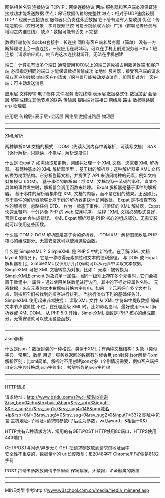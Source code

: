 
网络相关名词
连接协议
TCP/IP：网络连接协议 两端 服务器和客户端必须保证连接成功才能发送数据 优点：保证数据传输的完整性 缺点：相对于UDP速度较慢
UDP：也属于连接协议  服务器只负责往外丢数据 它不管有没有人接收到 优点：传输速度快（应用场景：实时视频监控 可能会跳帧或丢帧）广播（群聊或者检测局域网之内谁在线） 缺点：数据可能有丢失 不完整

数据传输协议
Socket套接字：长连接 同样有客户端和服务器（简单） 没有一方断掉理论上会一直连接，一般应用在局域网，可以在手机上创建服务器
Http：短连接（请求响应式），响应完这次连接就断开，无法在手机创建

端口：计算机有很多个端口 通常使用1000以上的端口避免被占用服务器端 和客户端 必须指定相同的端口 才能保证数据传输成功
ip地址
服务器：接受客户端的请求 保存客户的数据 响应客户的请求（服务器只能被动发送消息，即回复对方）
客户端：可主动发送消息

应用层 文件传输 电子邮件 文件服务 虚拟终端
表示层 数据格式化 数据加密
会话层 解除或建立其他节点的联系
传输层 提供端对端接口
网络层 路由
数据链路层 arp
物理层

应用层
传输层=表示层+会话层
网络层
数据链路层
物理层

************************************************************************************************************************************************
************************************************************************************************************************************************


XML解析

两种解析XML文档的模式：
DOM（先读入到内存中再解析，可读写文档）
SAX（逐行解析，只能读，不能写，解析速度快）


什么是 Expat？
如需读取和更新，创建并处理一个 XML 文档，您需要 XML 解析器。
有两种基本的 XML 解析器类型：
基于树的解析器：这种解析器把 XML 文档转换为树型结构。它分析整篇文档，并提供了 API 来访问树种的元素，例如文档对象模型 (DOM)。
基于事件的解析器：将 XML 文档视为一系列的事件。当某个具体的事件发生时，解析器会调用函数来处理。
Expat 解析器是基于事件的解析器。
基于事件的解析器集中在 XML 文档的内容，而不是它们的结果。正因如此，基于事件的解析器能够比基于树的解析器更快地访问数据。
Expat 是不检查有效性的解析器，忽略任何 DTD。
作为一款基于事件、非验证的 XML 解析器，Expat 快速且轻巧，十分适合 PHP 的 web 应用程序。
注释：XML 文档必须形式良好，否则 Expat 会生成错误。
XML Expat 解析器是 PHP 核心的组成部分。无需安装就可以使用这些函数。

什么是 DOM？
DOM 解析器是基于树的解析器。
DOM XML 解析器函数是 PHP 核心的组成部分。无需安装就可以使用这些函数。

什么是 SimpleXML？
SimpleXML 是 PHP 5 中的新特性。在了解 XML 文档 layout 的情况下，它是一种取得元素属性和文本的便利途径。
与 DOM 或 Expat 解析器相比，SimpleXML 仅仅用几行代码就可以从元素中读取文本数据。
SimpleXML 可把 XML 文档转换为对象，比如：
元素 - 被转换为 SimpleXMLElement 对象的单一属性。当同一级别上存在多个元素时，它们会被置于数组中。
属性 - 通过使用关联数组进行访问，其中的下标对应属性名称。
元素数据 - 来自元素的文本数据被转换为字符串。如果一个元素拥有多个文本节点，则按照它们被找到的顺序进行排列。
当执行类似下列的基础任务时，SimpleXML 使用起来非常快捷：
读取 XML 文件
从 XML 字符串中提取数据
编辑文本节点或属性
不过，在处理高级 XML 时，比如命名空间，最好使用 Expat 解析器或 XML DOM。
从 PHP 5.0 开始，SimpleXML 函数是 PHP 核心的组成部分。无需安装就可以使用这些函数。

************************************************************************************************************************************************
************************************************************************************************************************************************

Json解析

什么是json ：数据封装的一种格式，类似于XML；有两种文档结构：对象（类似字典，常用）、数组
用途：服务器返回的数据有时候会用json封装
json解析与xml解析区别：比xml简单，解析时不用创建json对象（个别情况需要，例如客户端把自定义字典转换成json字符串），被解析的是json字符串

************************************************************************************************************************************************
************************************************************************************************************************************************

HTTP请求

请求地址：http://www.baidu.com/s?wd=域名ip查询&rsv_bp=0&ch=&tn=baidu&bar=&rsv_spt=3&ie=utf-8&rsv_sug3=7&rsv_sug1=7&rsv_sug4=148&oq=域名+ip&rsp=0&f=3&rsv_sug5=0&rsv_sug=0&rsv_sug2=0&inputT=3372
网址中包含 主机地址+子地址+请求的参数(？后面为参数，wd为word，&相当于&&)

HTTP共有八种请求方法，常用的有GET/POST
HTTP使用80端口，HTTPS使用443端口


GET/POST与同步/异步无关
GET
把请求参数放到请求的地址当中   
安全性不重要的，数据量小的
url长度限制：IE2048字符 Chrome/FF好像是8182字符

POST
把请求参数放到请求体里面
保密数据，大数据，如金融类的数据


************************************************************************************************************************************************
************************************************************************************************************************************************

MINE类型
参考http://www.w3school.com.cn/media/media_mimeref.asp
